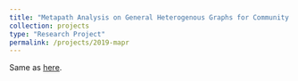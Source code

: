 ```yaml
---
title: "Metapath Analysis on General Heterogenous Graphs for Community Detection using GeneMAPR"
collection: projects
type: "Research Project"
permalink: /projects/2019-mapr
---
```


Same as [here](https://aamzhas.github.io/_publications/2019-senior-thesis).
